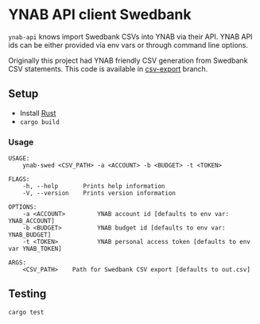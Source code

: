 # YNAB API client Swedbank

`ynab-api` knows import Swedbank CSVs into YNAB via their API. YNAB API ids can be
either provided via env vars or through command line options.

Originally this project had YNAB friendly CSV generation from Swedbank CSV statements.
This code is available in [csv-export](https://github.com/skazhy/ynab-swedbank/tree/csv-export) branch.

## Setup

* Install [Rust](https://www.rust-lang.org/learn/get-started)
* `cargo build`

### Usage

```
USAGE:
    ynab-swed <CSV_PATH> -a <ACCOUNT> -b <BUDGET> -t <TOKEN>

FLAGS:
    -h, --help       Prints help information
    -V, --version    Prints version information

OPTIONS:
    -a <ACCOUNT>         YNAB account id [defaults to env var: YNAB_ACCOUNT]
    -b <BUDGET>          YNAB budget id [defaults to env var: YNAB_BUDGET]
    -t <TOKEN>           YNAB personal access token [defaults to env var YNAB_TOKEN]

ARGS:
    <CSV_PATH>    Path for Swedbank CSV export [defaults to out.csv]
```

## Testing

```
cargo test
```

